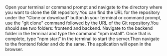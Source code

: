 Open your terminal or command prompt and navigate to the directory where you want to clone the Git repository.You can find the URL for the repository under the "Clone or download" button.In your terminal or command prompt, use the "git clone" command followed by the URL of the Git repository.You should see two folders: frontend and backend. Navigate to the backend folder in the terminal and type the command "npm install". Once that is complete, type "npm start" in the terminal to start the server.Then navigate to the frontend folder and do the same. The application will open in the browser.
